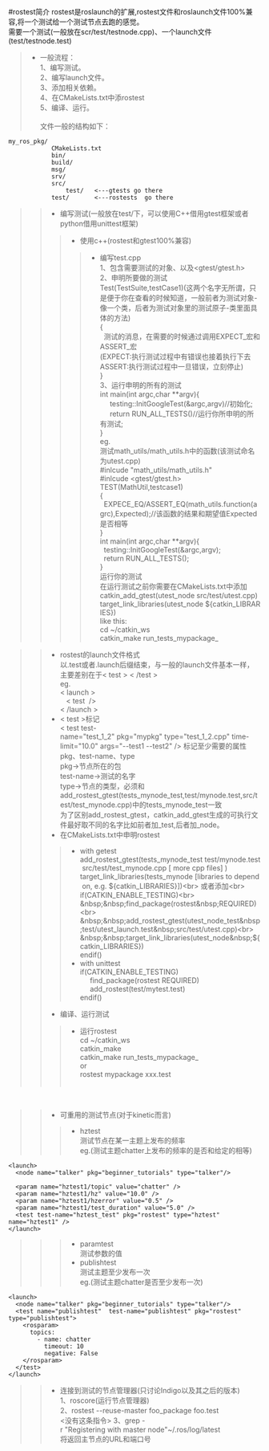 #rostest简介
rostest是roslaunch的扩展,rostest文件和roslaunch文件100%兼容,将一个测试给一个测试节点去跑的感觉。<br>
需要一个测试(一般放在scr/test/testnode.cpp)、一个launch文件(test/testnode.test)
>* 一般流程：<br>
    1、编写测试。<br>
    2、编写launch文件。<br>
    3、添加相关依赖。<br>
    4、在CMakeLists.txt中添rostest<br>
    5、编译、运行。
    <br>
    <br>
    文件一般的结构如下：<br>
    
    my_ros_pkg/
                CMakeLists.txt
                bin/
                build/
                msg/
                srv/
                src/
                    test/   <---gtests go there
                test/       <---rostests  go there
    
>>* 编写测试(一般放在test/下，可以使用C++借用gtest框架或者python借用unittest框架)<br>
>>>* 使用c++(rostest和gtest100%兼容)<br>
>>>>* 编写test.cpp<br>
    1、包含需要测试的对象、以及<gtest/gtest.h><br>
    2、申明所要做的测试<br>
    Test(TestSuite,testCase1)(这两个名字无所谓，只是便于你在查看的时候知道，一般前者为测试对象-像一个类，后者为测试对象里的测试原子-类里面具体的方法)<br>
    {<br>
    &nbsp;&nbsp;测试的消息，在需要的时候通过调用EXPECT_宏和ASSERT_宏<br>
    (EXPECT:执行测试过程中有错误也接着执行下去<br>
     ASSERT:执行测试过程中一旦错误，立刻停止)<br>
    }<br>
    3、运行申明的所有的测试<br>
     int&nbsp;main(int&nbsp;argc,char&nbsp;**argv){<br>
     &nbsp;&nbsp;&nbsp;&nbsp;&nbsp;testing::InitGoogleTest(&argc,argv)//初始化;<br>
     &nbsp;&nbsp;&nbsp;&nbsp;&nbsp;return&nbsp;RUN_ALL_TESTS()//运行你所申明的所有测试;<br>
     }<br>
     eg.<br>
     测试math_utils/math_utils.h中的函数(该测试命名为utest.cpp)<br>
     #inlcude&nbsp;"math_utils/math_utils.h"<br>
     #inlcude&nbsp;<gtest/gtest.h><br>
     TEST(MathUtil,testcase1)<br>
     {<br>
     &nbsp;&nbsp;EXPECE_EQ/ASSERT_EQ(math_utils.function(agrc),Expected);//该函数的结果和期望值Expected是否相等<br>
     }<br>
     int&nbsp;main(int&nbsp;argc,char&nbsp;**argv){  
     &nbsp;&nbsp;testing::InitGoogleTest(&argc,argv);<br> 
     &nbsp;&nbsp;return&nbsp;RUN_ALL_TESTS();<br>
     }<br>
     运行你的测试<br>
     在运行测试之前你需要在CMakeLists.txt中添加<br>
     catkin_add_gtest(utest_node&nbsp;src/test/utest.cpp)<br>
     target_link_libraries(utest_node&nbsp;${catkin_LIBRARIES})<br>
     like&nbsp;this:<br>
     cd ~/catkin_ws<br>
     catkin_make run_tests_mypackage_<TAB><br>
     
>>* rostest的launch文件格式<br>
    以.test或者.launch后缀结束，与一般的launch文件基本一样，主要差别在于<&nbsp;test&nbsp;>&nbsp;<&nbsp;/test&nbsp;><br>
    eg.<br>
    <&nbsp;launch&nbsp;><br>
    &nbsp;&nbsp;&nbsp;<&nbsp;test&nbsp;&nbsp;/><br>
    <&nbsp;/launch&nbsp;><br>
>>* <&nbsp;test&nbsp;>标记<br>
<&nbsp;test&nbsp;test-name="test_1_2"&nbsp;pkg="mypkg"&nbsp;type="test_1_2.cpp"&nbsp;time-limit="10.0"&nbsp;args="--test1&nbsp;--test2" />
标记至少需要的属性pkg、test-name、type<br>
pkg->节点所在的包<br>
test-name->测试的名字<br>
type->节点的类型，必须和add_rostest_gtest(tests_mynode_test,test/mynode.test,src/test/test_mynode.cpp)中的tests_mynode_test一致<br>
为了区别add_rostest_gtest，catkin_add_gtest生成的可执行文件最好取不同的名字比如前者加_test,后者加_node。
>>* 在CMakeLists.txt中申明rostest<br>
>>>* with&nbsp;getest<br>
    add_rostest_gtest(tests_mynode_test&nbsp;test/mynode.test&nbsp;src/test/test_mynode.cpp&nbsp;[&nbsp;more&nbsp;cpp&nbsp;files]&nbsp;)<br>
    target_link_libraries(tests_mynode&nbsp;[libraries&nbsp;to&nbsp;depend&nbsp;on,&nbsp;e.g.&nbsp;${catkin_LIBRARIES}])<br>
    或者添加<br>
    if(CATKIN_ENABLE_TESTING)<br>
    &nbsp;&nbsp;find_package(rostest&nbsp;REQUIRED)<br>
    &nbsp;&nbsp;add_rostest_gtest(utest_node_test&nbsp;test/utest_launch.test&nbsp;src/test/utest.cpp)<br>
    &nbsp;&nbsp;target_link_libraries(utest_node&nbsp;${catkin_LIBRARIES})<br>
    endif()<br>
>>>* with&nbsp;unittest<br>
    if(CATKIN_ENABLE_TESTING)<br>
    &nbsp;&nbsp;&nbsp;&nbsp;&nbsp;find_package(rostest&nbsp;REQUIRED)<br>
    &nbsp;&nbsp;&nbsp;&nbsp;&nbsp;add_rostest(test/mytest.test)<br>
    endif()<br>
>>* 编译、运行测试
>>>* 运行rostest<br>
   cd ~/catkin_ws<br>
   catkin_make<br>
   catkin_make&nbsp;run_tests_mypackage_<TAB><br>
   or<br>
   rostest&nbsp;mypackage&nbsp;xxx.test<br><br>
   <br>
   
>>* 可重用的测试节点(对于kinetic而言)
>>>* hztest<br>
    测试节点在某一主题上发布的频率<br>
    eg.(测试主题chatter上发布的频率的是否和给定的相等)
    
    <launch>
      <node name="talker" pkg="beginner_tutorials" type="talker"/>
    
      <param name="hztest1/topic" value="chatter" />
      <param name="hztest1/hz" value="10.0" />
      <param name="hztest1/hzerror" value="0.5" />
      <param name="hztest1/test_duration" value="5.0" />
      <test test-name="hztest_test" pkg="rostest" type="hztest" name="hztest1" />
    </launch>
>>>* paramtest<br>
    测试参数的值<br>
>>>* publishtest<br>
    测试主题至少发布一次<br>
    eg.(测试主题chatter是否至少发布一次)
    
    
    <launch>
      <node name="talker" pkg="beginner_tutorials" type="talker"/> 
      <test name="publishtest"  test-name="publishtest" pkg="rostest" type="publishtest">
        <rosparam>
          topics:
            - name: chatter
              timeout: 10
              negative: False
        </rosparam>
      </test>
    </launch>
    
>>* 连接到测试的节点管理器(只讨论Indigo以及其之后的版本)<br>
    1、roscore(运行节点管理器)<br>
    2、rostest&nbsp;--reuse-master&nbsp;foo_package&nbsp;foo.test<br><没有这条指令>
    3、grep&nbsp;-r&nbsp;"Registering&nbsp;with&nbsp;master&nbsp;node"~/.ros/log/latest<br>
    将返回主节点的URL和端口号
